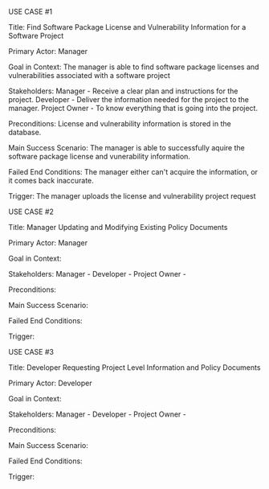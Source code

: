 USE CASE #1

Title: Find Software Package License and Vulnerability Information for a Software Project

Primary Actor: Manager

Goal in Context: The manager is able to find software package licenses and vulnerabilities associated with a software project

Stakeholders: 
              Manager - Receive a clear plan and instructions for the project.
              Developer - Deliver the information needed for the project to the manager.
              Project Owner - To know everything that is going into the project. 

Preconditions: License and vulnerability information is stored in the database.

Main Success Scenario: The manager is able to successfully aquire the software package license and vunerability information.

Failed End Conditions: The manager either can't acquire the information, or it comes back inaccurate.

Trigger: The manager uploads the license and vulnerability project request




USE CASE #2

Title: Manager Updating and Modifying Existing Policy Documents

Primary Actor: Manager

Goal in Context: 

Stakeholders: 
              Manager - 
              Developer - 
              Project Owner -  

Preconditions: 

Main Success Scenario: 

Failed End Conditions: 

Trigger: 





USE CASE #3

Title: Developer Requesting Project Level Information and Policy Documents

Primary Actor: Developer

Goal in Context: 

Stakeholders: 
              Manager - 
              Developer - 
              Project Owner - 

Preconditions: 

Main Success Scenario: 

Failed End Conditions: 

Trigger: 

